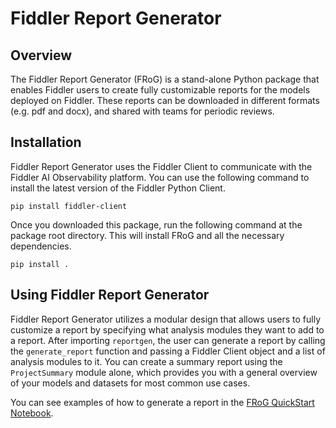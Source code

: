 # Fiddler Report Generator

## Overview
The Fiddler Report Generator (FRoG) is a stand-alone Python package that enables Fiddler users to create fully customizable reports for the models deployed on Fiddler. These reports can be downloaded in different formats (e.g. pdf and docx), and shared with teams for periodic reviews. 


## Installation
Fiddler Report Generator uses the Fiddler Client to communicate with the Fiddler AI Observability platform. You can use the following command to install the latest version of the Fiddler Python Client.

`pip install fiddler-client`

Once you downloaded this package, run the following command at the package root directory. This will install FRoG and all the necessary dependencies.

`pip install .`


## Using Fiddler Report Generator
Fiddler Report Generator utilizes a modular design that allows users to fully customize a report by specifying what analysis modules they want to add to a report. After importing `reportgen`, the user can generate a report by calling the `generate_report` function and passing a Fiddler Client object and a list of analysis modules to it. You can create a summary report using the `ProjectSummary` module alone, which provides you with a general overview of your models and datasets for most common use cases.

You can see examples of how to generate a report in the [FRoG QuickStart Notebook](https://colab.research.google.com/drive/1LzaKMEVGvG5_xMrIfJpSjTFT_hagNV4U?usp=sharing).

